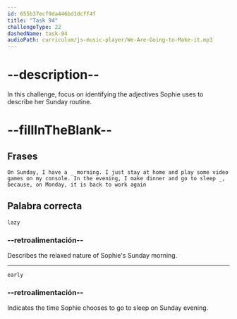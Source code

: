 ```yaml
---
id: 655b37ecf9da446bd1dcff4f
title: "Task 94"
challengeType: 22
dashedName: task-94
audioPath: curriculum/js-music-player/We-Are-Going-to-Make-it.mp3
---
```


<!--
AUDIO REFERENCE: 
Brian: And on Sunday?
Sophie: On Sunday, I have a lazy morning. I just stay at home and play some video games on my console. In the evening, I make dinner and go to sleep early, because, on Monday, it is back to work again.
-->

# --description--

In this challenge, focus on identifying the adjectives Sophie uses to describe her Sunday routine.

# --fillInTheBlank--

## Frases

`On Sunday, I have a _ morning. I just stay at home and play some video games on my console. In the evening, I make dinner and go to sleep _, because, on Monday, it is back to work again`

## Palabra correcta

`lazy`

### --retroalimentación--

Describes the relaxed nature of Sophie's Sunday morning.

---

`early`

### --retroalimentación--

Indicates the time Sophie chooses to go to sleep on Sunday evening.
